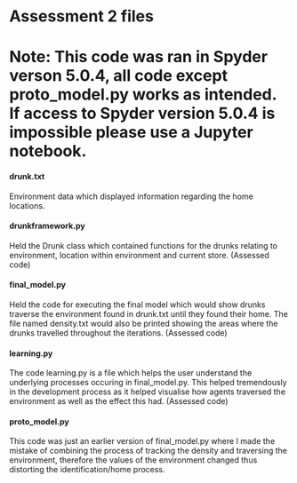 <h1>Assessment 2 files</h1>
<h1>Note: This code was ran in Spyder verson 5.0.4, all code except proto_model.py works as intended. If access to Spyder version 5.0.4 is impossible please use a Jupyter notebook.</h1>
<h4>drunk.txt</h4>
<p>Environment data which displayed information regarding the home locations.</p>
<h4>drunkframework.py</h4>
<p>Held the Drunk class which contained functions for the drunks relating to environment, location within environment and current store. (Assessed code)</p>
<h4>final_model.py</h4>
<p>Held the code for executing the final model which would show drunks traverse the environment found in drunk.txt until they found their home. The file named density.txt would 
also be printed showing the areas where the drunks travelled throughout the iterations. (Assessed code)</p>
<h4>learning.py</h4>
<p>The code learning.py is a file which helps the user understand the underlying processes occuring in final_model.py. This helped tremendously in the development process as it helped visualise how agents traversed the environment as well as the effect this had. (Assessed code)</p>
<h4>proto_model.py</h4>
<p>This code was just an earlier version of final_model.py where I made the mistake of combining the process of tracking the density and traversing the environment, therefore the values of the environment changed thus distorting the identification/home process. </p>
